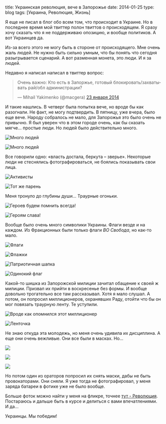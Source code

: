 title: Украинская революция, вече в Запорожье
date: 2014-01-25
type: blog
tags: [Украина, Революция, Жизнь]

Я еще не писал в блог обо всем том, что происходит в Украине. Но в последнее время мой твиттер полон твиттов о происходящем. Я сразу хочу сказать что я не поддерживаю опозицию, и вообще политиков. А вот Украинцев да.

Из-за всего этого не могу быть в стороне от происходящего. Мне очень жаль людей. Не нужно быть сильно умным, что бы понять что сегодня разыгрывается сценарий. А вот разменная монета, это люди. И я за людей.

Недавно я написал написал в твиттер вопрос:

<div class="tweet">
    <blockquote class="twitter-tweet" lang="ru"><p>Очень важно: Кто есть в Запоржье, готовый блокировать/захватывать рай/обл администрации?</p>&mdash; Mihail Yakimenko (@macgera) <a href="https://twitter.com/macgera/statuses/426480003967377408">23 января 2014</a></blockquote>
    <script async src="//platform.twitter.com/widgets.js" charset="utf-8"></script>
</div>

И такие нашлись. В четверг была попытка вече, но вроде бы как разогнали. Не факт, не могу подтвердить. В пятницу, уже вчера, было еще вече. Народу собралось не мало, для Запорожья это было очень не привычно. Я был уверен что в этом городе очень, как бы сказать мягче... простые люди. Но людей было действительно много.

![Много людей](http://farm8.staticflickr.com/7341/12126233636_5725da8492_b.jpg)

![Много людей](http://farm8.staticflickr.com/7290/12126019224_86bd1c7827_b.jpg)

Все говорили одно: «власть достала, беркута – зверье». Некоторые люди не стеснялись фотографироваться, не боялись показывать свои лица.

![Активисты](http://farm6.staticflickr.com/5520/12125771623_894a160854_b.jpg)

![Тот же парень](http://farm8.staticflickr.com/7386/12125910163_26f76ff929_b.jpg)

Меня тронуло до глубины души... Траурные огоньки.

![Героев будем помнить всегда!](http://farm3.staticflickr.com/2839/12125982553_121c678a33_b.jpg)

![Героям слава!](http://farm6.staticflickr.com/5513/12125964253_1df1b08fb4_b.jpg)

Вообще было очень много символики Украины. Флаги везде и на каждом. Из Фракционных были только флаги *ВО Свобода*, но как-то мало.

![Флаги](http://farm6.staticflickr.com/5549/12126245476_a27695eb87_b.jpg)

![Флажки](http://farm3.staticflickr.com/2819/12126160084_c5bff9bc9d_b.jpg)

![Патриотичная шапка](http://farm8.staticflickr.com/7426/12126123443_5b92018111_b.jpg)

![Одинокий флаг](http://farm6.staticflickr.com/5538/12126063303_1c7fed12a8_b.jpg)

Какой-то шишка из Запорожской милиции зачитал обащение к своей ж милиции. Призвал их прийти в воскресенье без формы. И вообще довольно трогательно все там рассказывал. Хотя я мало слушал. А потом, он попросил миллиционеров, охранявших Раду, отойти что бы он мог повязать траурную ленту. Те уступили.

![Вроде как опомнился этот миллиционер](http://farm6.staticflickr.com/5489/12126385076_418d5bdd63_b.jpg)

![Ленточка](http://farm6.staticflickr.com/5534/12126014113_4232d9db10_b.jpg)

Не знаю откуда эта молодежь, но меня очень удивила их дисциплина. А еще они очень вежливые. Они все были в масках. Но...

![](http://farm6.staticflickr.com/5533/12125699005_6288247cf9_b.jpg)

![](http://farm6.staticflickr.com/5537/12126039194_1448a4fc47_b.jpg)

![](http://farm4.staticflickr.com/3785/12126163516_db8b15dcd7_b.jpg)

Но потом один из ораторов попросил их снять маски, дабы не быть провокаторами. Они сняли. Я уже тогда не фотографировал, у меня заряда батареи в фотике уже не было вообще.

Больше фоток можно найти у меня на фликре, точнее [тут - Революция](http://www.flickr.com/photos/96265949@N08/sets/72157640118561386/). Постараюсь и дальше быть в курсе и делиться с вами впечатлениями. И да...

Украинцы. Мы победим!

